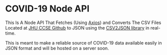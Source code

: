 # COVID-19 Node API

This Is A Node API That Fetches (Using [Axios](https://www.npmjs.com/package/axios)) and Converts The CSV Files Located at [JHU CCSE Github](https://github.com/CSSEGISandData/COVID-19) to JSON using the [CSV2JSON library](https://www.npmjs.com/package/csvjson-csv2json) in real-time.

This is meant to make a reliable source of COVID-19 data available easily in JSON format and will be hosted on a server soon.
